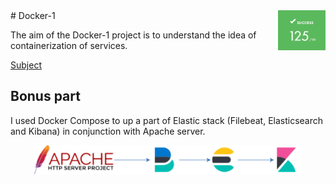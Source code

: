<div align="right"><img src="./intra.png" alt="Docker-1 project result" width="15%" style="float: right;"/></div>
# Docker-1

The aim of the Docker-1 project is to understand the idea of containerization of services.

[Subject](./docker.en.pdf)

## Bonus part

I used Docker Compose to up a part of Elastic stack (Filebeat, Elasticsearch and Kibana) in conjunction with Apache server.

<p align="center"><img src="./bonus.svg" alt="Docker-1 project bonus part scheme" width="85%"/></p>

